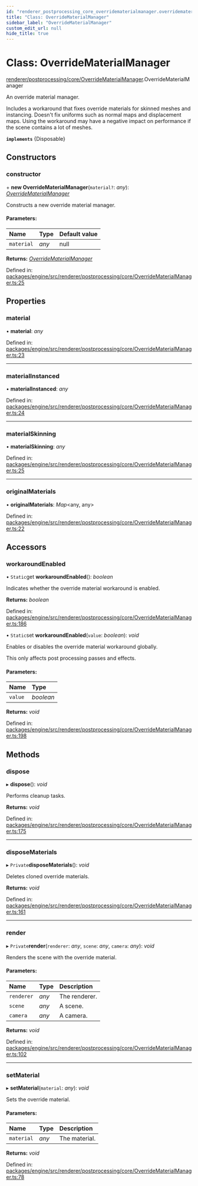 ```yaml
---
id: "renderer_postprocessing_core_overridematerialmanager.overridematerialmanager"
title: "Class: OverrideMaterialManager"
sidebar_label: "OverrideMaterialManager"
custom_edit_url: null
hide_title: true
---
```


# Class: OverrideMaterialManager

[renderer/postprocessing/core/OverrideMaterialManager](../modules/renderer_postprocessing_core_overridematerialmanager.md).OverrideMaterialManager

An override material manager.

Includes a workaround that fixes override materials for skinned meshes and
instancing. Doesn't fix uniforms such as normal maps and displacement maps.
Using the workaround may have a negative impact on performance if the scene
contains a lot of meshes.

**`implements`** {Disposable}

## Constructors

### constructor

\+ **new OverrideMaterialManager**(`material?`: *any*): [*OverrideMaterialManager*](renderer_postprocessing_core_overridematerialmanager.overridematerialmanager.md)

Constructs a new override material manager.

#### Parameters:

Name | Type | Default value |
:------ | :------ | :------ |
`material` | *any* | null |

**Returns:** [*OverrideMaterialManager*](renderer_postprocessing_core_overridematerialmanager.overridematerialmanager.md)

Defined in: [packages/engine/src/renderer/postprocessing/core/OverrideMaterialManager.ts:25](https://github.com/xr3ngine/xr3ngine/blob/716a06460/packages/engine/src/renderer/postprocessing/core/OverrideMaterialManager.ts#L25)

## Properties

### material

• **material**: *any*

Defined in: [packages/engine/src/renderer/postprocessing/core/OverrideMaterialManager.ts:23](https://github.com/xr3ngine/xr3ngine/blob/716a06460/packages/engine/src/renderer/postprocessing/core/OverrideMaterialManager.ts#L23)

___

### materialInstanced

• **materialInstanced**: *any*

Defined in: [packages/engine/src/renderer/postprocessing/core/OverrideMaterialManager.ts:24](https://github.com/xr3ngine/xr3ngine/blob/716a06460/packages/engine/src/renderer/postprocessing/core/OverrideMaterialManager.ts#L24)

___

### materialSkinning

• **materialSkinning**: *any*

Defined in: [packages/engine/src/renderer/postprocessing/core/OverrideMaterialManager.ts:25](https://github.com/xr3ngine/xr3ngine/blob/716a06460/packages/engine/src/renderer/postprocessing/core/OverrideMaterialManager.ts#L25)

___

### originalMaterials

• **originalMaterials**: *Map*<any, any\>

Defined in: [packages/engine/src/renderer/postprocessing/core/OverrideMaterialManager.ts:22](https://github.com/xr3ngine/xr3ngine/blob/716a06460/packages/engine/src/renderer/postprocessing/core/OverrideMaterialManager.ts#L22)

## Accessors

### workaroundEnabled

• `Static`get **workaroundEnabled**(): *boolean*

Indicates whether the override material workaround is enabled.

**Returns:** *boolean*

Defined in: [packages/engine/src/renderer/postprocessing/core/OverrideMaterialManager.ts:186](https://github.com/xr3ngine/xr3ngine/blob/716a06460/packages/engine/src/renderer/postprocessing/core/OverrideMaterialManager.ts#L186)

• `Static`set **workaroundEnabled**(`value`: *boolean*): *void*

Enables or disables the override material workaround globally.

This only affects post processing passes and effects.

#### Parameters:

Name | Type |
:------ | :------ |
`value` | *boolean* |

**Returns:** *void*

Defined in: [packages/engine/src/renderer/postprocessing/core/OverrideMaterialManager.ts:198](https://github.com/xr3ngine/xr3ngine/blob/716a06460/packages/engine/src/renderer/postprocessing/core/OverrideMaterialManager.ts#L198)

## Methods

### dispose

▸ **dispose**(): *void*

Performs cleanup tasks.

**Returns:** *void*

Defined in: [packages/engine/src/renderer/postprocessing/core/OverrideMaterialManager.ts:175](https://github.com/xr3ngine/xr3ngine/blob/716a06460/packages/engine/src/renderer/postprocessing/core/OverrideMaterialManager.ts#L175)

___

### disposeMaterials

▸ `Private`**disposeMaterials**(): *void*

Deletes cloned override materials.

**Returns:** *void*

Defined in: [packages/engine/src/renderer/postprocessing/core/OverrideMaterialManager.ts:161](https://github.com/xr3ngine/xr3ngine/blob/716a06460/packages/engine/src/renderer/postprocessing/core/OverrideMaterialManager.ts#L161)

___

### render

▸ `Private`**render**(`renderer`: *any*, `scene`: *any*, `camera`: *any*): *void*

Renders the scene with the override material.

#### Parameters:

Name | Type | Description |
:------ | :------ | :------ |
`renderer` | *any* | The renderer.   |
`scene` | *any* | A scene.   |
`camera` | *any* | A camera.    |

**Returns:** *void*

Defined in: [packages/engine/src/renderer/postprocessing/core/OverrideMaterialManager.ts:102](https://github.com/xr3ngine/xr3ngine/blob/716a06460/packages/engine/src/renderer/postprocessing/core/OverrideMaterialManager.ts#L102)

___

### setMaterial

▸ **setMaterial**(`material`: *any*): *void*

Sets the override material.

#### Parameters:

Name | Type | Description |
:------ | :------ | :------ |
`material` | *any* | The material.    |

**Returns:** *void*

Defined in: [packages/engine/src/renderer/postprocessing/core/OverrideMaterialManager.ts:78](https://github.com/xr3ngine/xr3ngine/blob/716a06460/packages/engine/src/renderer/postprocessing/core/OverrideMaterialManager.ts#L78)
